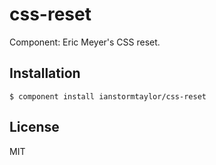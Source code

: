 
# css-reset

  Component: Eric Meyer's CSS reset.

## Installation

    $ component install ianstormtaylor/css-reset

## License

  MIT
